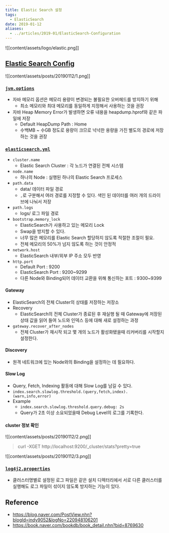 ```yaml
---
title: Elastic Search 설정
tags:
  - ElasticSearch
date: 2019-01-12
aliases: 
  - ../articles/2019-01/ElasticSearch-Configuration
---
```


![[content/assets/logo/elastic.png]]

## [Elastic Search Config](https://www.elastic.co/guide/en/elasticsearch/reference/current/settings.html)
![[content/assets/posts/20190112/1.png]]

### [`jvm.options`](https://www.elastic.co/guide/en/elasticsearch/reference/current/jvm-options.html)
- 자바 메모리 옵션은 메모리 용량이 변경되는 불필요한 오버헤드를 방지하기 위해
    - 최소 메모리와 최대 메모리를 동일하게 지정해서 사용하는 것을 권장
- 자바 Heap Memory Error가 발생하면 오류 내용을 heapdump.hprof와 같은 파일에 저장
    - Default HeapDump Path : Home
    - 수백MB ~ 수GB 정도로 용량이 크므로 넉넉한 용량을 가진 별도의 경로에 저장하는 것을 권장

### [`elasticsearch.yml`](https://www.elastic.co/guide/en/elasticsearch/reference/current/important-settings.html)
- `cluster.name`
    - Elastic Search Cluster : 각 노드가 연결된 전체 시스템
- `node.name`
    - 하나의 Node : 실행된 하나의 Elastic Search 프로세스
- `path.data`
    - data/ 데이터 파일 경로
    - `,`로 구분해서 여러 경로를 지정할 수 있다. 색인 된 데이터를 여러 개의 드라이브에 나눠서 저장
- `path.logs`
    - logs/ 로그 파일 경로
- `bootstrap.memory_lock`
    - ElasticSearch가 사용하고 있는 메모리 Lock
    - Swap을 방지할 수 있다.
    - 너무 많은 메모리를 Elastic Search 할당하지 않도록 적절한 조절이 필요.
    - 전체 메모리의 50%가 넘지 않도록 하는 것이 안정적
- `network.host`
    - ElasticSearch 내부/외부 IP 주소 모두 반영
- `http.port`
    - Default Port : 9200
    - ElasticSearch Port : 9200~9299
    - 다른 Node와 Binding되어 데이터 교환을 위해 통신하는 포트 : 9300~9399

#### Gateway
- ElasticSearch의 전체 Cluster의 상태를 저장하는 저장소
- Recovery
    - ElasticSearch의 전체 Cluster가 종료된 후 재실행 될 때 Gateway에 저장된 상태 값을 읽어 들여 노드와 인덱스 등에 대해 새로 설정하는 과정
- `gateway.recover_after_nodes`
    - 전체 Cluster가 재시작 되고 몇 개의 노드가 활성화됐을때 리커버리를 시작할지 설정한다.

#### Discovery
- 원격 네트워크에 있는 Node와의 Binding을 설정하는 데 필요하다.

#### Slow Log
- Query, Fetch, Indexing 활동에 대해 Slow Log를 남길 수 있다.
- `index.search.slowlog.threshold.(query,fetch,index).(warn,info,error)`
- Example
    - `index.search.slowlog.threshold.query.debug: 2s`
    - Query가 2초 이상 소요되었을때 Debug Level의 로그를 기록한다.

#### cluster 정보 확인
![[content/assets/posts/20190112/2.png]]

> curl -XGET http://localhost:9200/_cluster/stats\?pretty=true

![[content/assets/posts/20190112/3.png]]



### [`log4j2.properties`](https://www.elastic.co/guide/en/elasticsearch/reference/current/logging.html)
- 클러스터명별로 설정된 로그 파일은 같은 설치 디렉터리에서 서로 다른 클러스터를 실행해도 로그 파일이 섞이지 않도록 방지하는 기능이 있다.



## Reference
- <https://blog.naver.com/PostView.nhn?blogId=indy9052&logNo=220948106201>
- <https://book.naver.com/bookdb/book_detail.nhn?bid=8769630>

